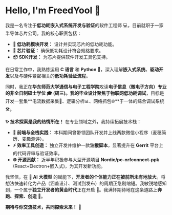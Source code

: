 # Hello, I'm FreedYool 👋

我是一名专注于**低功耗嵌入式系统开发与验证**的软件工程师 💻，目前就职于一家半导体芯片公司。我的核心职责包括：

*   **🔧 低功耗模块开发：** 设计并实现芯片的低功耗功能。
*   **🚧 芯片验证：** 确保低功耗设计符合规格要求。
*   **📦 SDK开发：** 为芯片提供软件开发工具包支持。

在日常工作中，我熟练运用 **C 语言** 和 **Python** 🐍，深入理解**嵌入式系统、驱动开发**以及与硬件紧密相关的**低功耗验证流程**。

同时，我正在**华东师范大学通信与电子工程学院**攻读**电子信息（微电子方向）**专业的非全日制硕士学位 🎓 (研三)。我的毕业设计聚焦于**物联网低功耗调试**，目标是开发一套集**电流数据采集🔋、逻辑分析📊、网络抓包🌐**于一体的综合调试系统 🛠️。

**✨ 技术探索是我的热情所在！** 在专业领域之外，我持续拓展技术栈：

*   **🚀 前端与全栈实践：** 本科期间曾带领团队开发并上线两款微信小程序（麦穗简历、麦趣测评）。
*   **⚡ 效率工具创造：** 独立开发并维护一款**油猴脚本**，显著提升在 **Gerrit** 平台上的代码评审与验证效率。
*   **🌐 开源贡献：** 近半年积极参与大型开源项目 **Nordic/pc-nrfconnect-ppk** (React+Electron+嵌入式)，为其开发新功能。

我坚信，在 **🤖 AI 大模型** 的赋能下，**开发者的个体能力正在被前所未有地放大**。将想法快速转化为产品（涵盖设计、测试到发布）的周期正急剧缩短。我敏锐地感知到，一个属于**独立开发者的黄金时代**正在开启 🚀。我满怀期待地在这条道路上**奔跑、探索、创造** 💪。

**期待与你交流技术，共同探索未来！** 🌱
